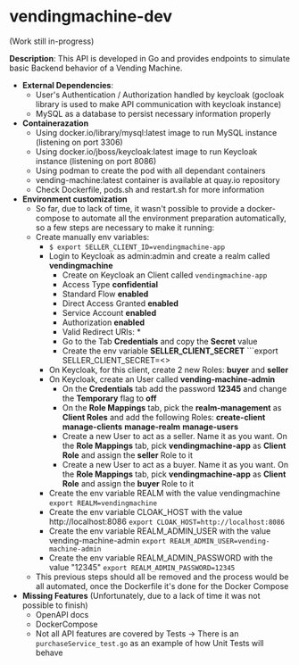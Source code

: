 # vendingmachine-dev

(Work still in-progress)

**Description**: This API is developed in Go and provides endpoints to simulate basic Backend behavior of a Vending Machine.

- **External Dependencies**: 
    - User's Authentication / Authorization handled by keycloak (gocloak library is used to make API communication with keycloak instance)
    - MySQL as a database to persist necessary information properly
- **Containerazation**
    - Using docker.io/library/mysql:latest image to run MySQL instance (listening on port 3306)
    - Using docker.io/jboss/keycloak:latest image to run Keycloak instance (listening on port 8086)
    - Using podman to create the pod with all dependant containers
    - vending-machine:latest container is available at quay.io repository
    - Check Dockerfile, pods.sh and restart.sh for more information
- **Environment customization**
    - So far, due to lack of time, it wasn't possible to provide a docker-compose to automate all the environment preparation automatically, so a few steps are necessary to make it running:
    - Create manually env variables: 
        - ```$ export SELLER_CLIENT_ID=vendingmachine-app```
        - Login to Keycloak as admin:admin and create a realm called **vendingmachine**
            - Create on Keycloak an Client called ```vendingmachine-app```
            - Access Type **confidential**
            - Standard Flow **enabled**
            - Direct Access Granted **enabled**
            - Service Account **enabled**
            - Authorization **enabled**
            - Valid Redirect URIs: *
            - Go to the Tab **Credentials** and copy the **Secret** value
            - Create the env variable **SELLER_CLIENT_SECRET** ```export SELLER_CLIENT_SECRET=<<the-secret-you-copied-on-previous-step>>
        - On Keycloak, for this client, create 2 new Roles: **buyer** and **seller**
        - On Keycloak, create an User called **vending-machine-admin**
            - On the **Credentials** tab add the password **12345** and change the **Temporary** flag to **off**
            - On the **Role Mappings** tab, pick the **realm-management** as **Client Roles** and add the following Roles:
                **create-client**
                **manage-clients**
                **manage-realm**
                **manage-users**
            - Create a new User to act as a seller. Name it as you want. On the **Role Mappings** tab, pick **vendingmachine-app** as **Client Role** and assign the **seller** Role to it
            - Create a new User to act as a buyer. Name it as you want. On the **Role Mappings** tab, pick **vendingmachine-app** as **Client Role** and assign the **buyer** Role to it
        - Create the env variable REALM with the value vendingmachine ```export REALM=vendingmachine```
        - Create the env variable CLOAK_HOST with the value http://localhost:8086 ```export CLOAK_HOST=http://localhost:8086```
        - Create the env variable REALM_ADMIN_USER with the value vending-machine-admin ```export REALM_ADMIN_USER=vending-machine-admin```
        - Create the env variable REALM_ADMIN_PASSWORD with the value "12345" ```export REALM_ADMIN_PASSWORD=12345```
    - This previous steps should all be removed and the process would be all automated, once the Dockerfile it's done for the Docker Compose
- **Missing Features** (Unfortunately, due to a lack of time it was not possible to finish)
    - OpenAPI docs
    - DockerCompose
    - Not all API features are covered by Tests -> There is an ```purchaseService_test.go``` as an example of how Unit Tests will behave

